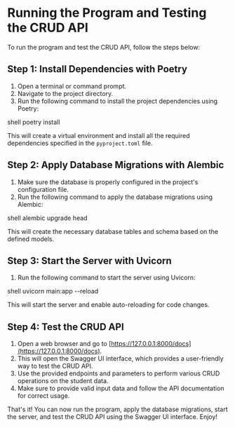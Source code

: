 # Running the Program and Testing the CRUD API

To run the program and test the CRUD API, follow the steps below:

## Step 1: Install Dependencies with Poetry

1. Open a terminal or command prompt.
2. Navigate to the project directory.
3. Run the following command to install the project dependencies using Poetry:

shell poetry install

This will create a virtual environment and install all the required dependencies specified in the `pyproject.toml` file.

## Step 2: Apply Database Migrations with Alembic

1. Make sure the database is properly configured in the project's configuration file.
2. Run the following command to apply the database migrations using Alembic:

shell alembic upgrade head

This will create the necessary database tables and schema based on the defined models.

## Step 3: Start the Server with Uvicorn

1. Run the following command to start the server using Uvicorn:

shell uvicorn main:app --reload

This will start the server and enable auto-reloading for code changes.

## Step 4: Test the CRUD API

1. Open a web browser and go to [https://127.0.0.1:8000/docs](https://127.0.0.1:8000/docs).
2. This will open the Swagger UI interface, which provides a user-friendly way to test the CRUD API.
3. Use the provided endpoints and parameters to perform various CRUD operations on the student data.
4. Make sure to provide valid input data and follow the API documentation for correct usage.

That's it! You can now run the program, apply the database migrations, start the server, and test the CRUD API using the Swagger UI interface. Enjoy!
